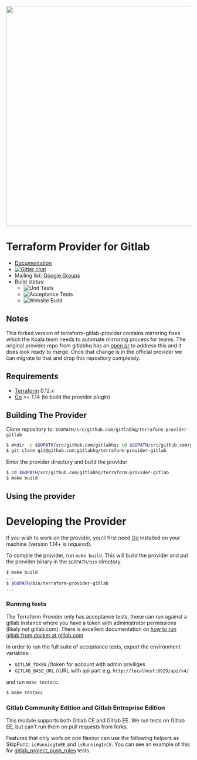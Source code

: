 <img src="https://cdn.rawgit.com/hashicorp/terraform-website/master/content/source/assets/images/logo-hashicorp.svg" width="600px">

Terraform Provider for Gitlab
=============================

- [Documentation](https://www.terraform.io/docs/providers/gitlab/index.html)
- [![Gitter chat](https://badges.gitter.im/hashicorp-terraform/Lobby.png)](https://gitter.im/hashicorp-terraform/Lobby)
- Mailing list: [Google Groups](http://groups.google.com/group/terraform-tool)
- Build status:
  - ![Unit Tests](https://github.com/gitlabhq/terraform-provider-gitlab/workflows/Unit%20Tests/badge.svg?branch=master)
  - ![Acceptance Tests](https://github.com/gitlabhq/terraform-provider-gitlab/workflows/Acceptance%20Tests/badge.svg?branch=master)
  - ![Website Build](https://github.com/gitlabhq/terraform-provider-gitlab/workflows/Website%20Build/badge.svg?branch=master)
  
Notes
-----
This forked version of terraform-gitlab-provider contains mirroring fixes which the Koala team needs to automate mirroring process for teams. The original provider repo from gitlabhq has an [open pr](https://github.com/gitlabhq/terraform-provider-gitlab/pull/449) to address this and it does look ready to merge. Once that change is in the official provider we can migrate to that and drop this repository completely.

Requirements
------------

-	[Terraform](https://www.terraform.io/downloads.html) 0.12.x
-	[Go](https://golang.org/doc/install) >= 1.14 (to build the provider plugin)

Building The Provider
---------------------

Clone repository to: `$GOPATH/src/github.com/gitlabhq/terraform-provider-gitlab`

```sh
$ mkdir -p $GOPATH/src/github.com/gitlabhq; cd $GOPATH/src/github.com/gitlabhq
$ git clone git@github.com:gitlabhq/terraform-provider-gitlab
```

Enter the provider directory and build the provider

```sh
$ cd $GOPATH/src/github.com/gitlabhq/terraform-provider-gitlab
$ make build
```

Using the provider
----------------------

# Developing the Provider

If you wish to work on the provider, you'll first need [Go](http://www.golang.org) installed on your machine (version 1.14+ is *required*).

To compile the provider, run `make build`. This will build the provider and put the provider binary in the `$GOPATH/bin` directory.

```sh
$ make build
...
$ $GOPATH/bin/terraform-provider-gitlab
...
```

### Running tests

The Terraform Provider only has acceptance tests, these can run against a gitlab instance where you have a token with administrator permissions (likely not gitlab.com).
There is excellent documentation on [how to run gitlab from docker at gitlab.com](https://docs.gitlab.com/omnibus/docker/)

In order to run the full suite of acceptance tests, export the environment variables: 

- `GITLAB_TOKEN` //token for account with admin priviliges
- `GITLAB_BASE_URL` //URL with api part e.g. `http://localhost:8929/api/v4/`

and run `make testacc`.

```sh
$ make testacc
```

### Gitlab Community Edition and Gitlab Entreprise Edition

This module supports both Gitlab CE and Gitlab EE. We run tests on Gitlab EE,
but can't run them on pull requests from forks.

Features that only work on one flavour can use the following helpers as
SkipFunc: `isRunningInEE` and `isRunningInCE`. You can see an example of this
for [gitlab_project_push_rules](gitlab/resource_gitlab_project_push_rules_test.go)
tests.
